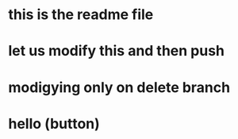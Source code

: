 # this is the readme file
# let us modify this and then push
# modigying only on delete branch
# hello (button)